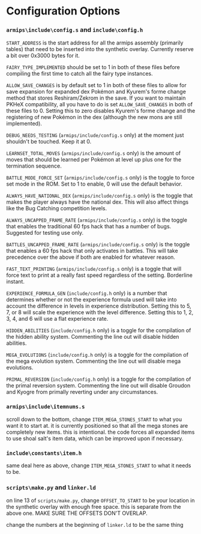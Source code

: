 # Configuration Options

### ``armips\include\config.s`` and ``include\config.h``
 ``START_ADDRESS`` is the start address for all the armips assembly (primarily tables) that need to be inserted into the synthetic overlay.  Currently reserve a bit over 0x3000 bytes for it.

 ``FAIRY_TYPE_IMPLEMENTED`` should be set to 1 in both of these files before compiling the first time to catch all the fairy type instances.
 
 ``ALLOW_SAVE_CHANGES`` is by default set to 1 in both of these files to allow for save expansion for expanded dex Pokémon and Kyurem's forme change method that stores Reshiram/Zekrom in the save.  If you want to maintain PKHeX compatibility, all you have to do is set ``ALLOW_SAVE_CHANGES`` in both of these files to 0.  Setting this to zero disables Kyurem's forme change and the registering of new Pokémon in the dex (although the new mons are still implemented).
 
 ``DEBUG_NEEDS_TESTING`` (``armips/include/config.s`` only) at the moment just shouldn't be touched.  Keep it at 0.
 
 ``LEARNSET_TOTAL_MOVES`` (``armips/include/config.s`` only) is the amount of moves that should be learned per Pokémon at level up plus one for the termination sequence.
 
 ``BATTLE_MODE_FORCE_SET`` (``armips/include/config.s`` only) is the toggle to force set mode in the ROM.  Set to 1 to enable, 0 will use the default behavior.
 
 ``ALWAYS_HAVE_NATIONAL_DEX`` (``armips/include/config.s`` only) is the toggle that makes the player always have the national dex.  This will also affect things like the Bug Catching competition levels.
 
 ``ALWAYS_UNCAPPED_FRAME_RATE`` (``armips/include/config.s`` only) is the toggle that enables the traditional 60 fps hack that has a number of bugs.  Suggested for testing use only.
 
 ``BATTLES_UNCAPPED_FRAME_RATE`` (``armips/include/config.s`` only) is the toggle that enables a 60 fps hack that only activates in battles.  This will take precedence over the above if both are enabled for whatever reason.

 ``FAST_TEXT_PRINTING`` (``armips/include/config.s`` only) is a toggle that will force text to print at a really fast speed regardless of the setting.  Borderline instant.
 
 ``EXPERIENCE_FORMULA_GEN`` (``include/config.h`` only) is a number that determines whether or not the experience formula used will take into account the difference in levels in experience distribution.  Setting this to 5, 7, or 8 will scale the experience with the level difference.  Setting this to 1, 2, 3, 4, and 6 will use a flat experience rate.
 
 ``HIDDEN_ABILITIES`` (``include/config.h`` only) is a toggle for the compilation of the hidden ability system.  Commenting the line out will disable hidden abilities.

 ``MEGA_EVOLUTIONS`` (``include/config.h`` only) is a toggle for the compilation of the mega evolution system.  Commenting the line out will disable mega evolutions.

 ``PRIMAL_REVERSION`` (``include/config.h`` only) is a toggle for the compilation of the primal reversion system.  Commenting the line out will disable Groudon and Kyogre from primally reverting under any circumstances.

### ``armips\include\itemnums.s``
 scroll down to the bottom, change ``ITEM_MEGA_STONES_START`` to what you want it to start at.  it is currently positioned so that all the mega stones are completely new items.  this is intentional.  the code forces all expanded items to use shoal salt's item data, which can be improved upon if necessary.

### ``include\constants\item.h``
 same deal here as above, change ``ITEM_MEGA_STONES_START`` to what it needs to be.

### ``scripts\make.py`` and ``linker.ld``
 on line 13 of ``scripts/make.py``, change ``OFFSET_TO_START`` to be your location in the synthetic overlay with enough free space.  this is separate from the above one.  MAKE SURE THE OFFSETS DON'T OVERLAP.
 
 change the numbers at the beginning of ``linker.ld`` to be the same thing
